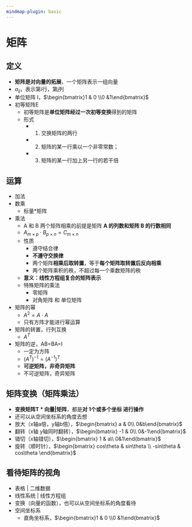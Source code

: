 ```yaml
---
mindmap-plugin: basic
---
```


# 矩阵

## 定义
- **矩阵是对向量的拓展**，一个矩阵表示一组向量
- $a_{ij}$，表示第i行，第j列
- 单位矩阵 I，$\begin{bmatrix}1 & 0 \\0 &1\end{bmatrix}$
- 初等矩阵E
    - 初等矩阵是**单位矩阵经过一次初等变换**得到的矩阵
    - 形式
		- 1. 交换矩阵的两行
		- 2. 矩阵的某一行乘以一个非零常数；
		- 3. 矩阵的某一行加上另一行的若干倍

## 运算
- 加法
- 数乘
    - 标量*矩阵
- 乘法
    - A 和 B 两个矩阵相乘的前提是矩阵 **A 的列数和矩阵 B 的行数相同**
    - $A_{m \times p} \cdot B_{p \times n} = C_{m \times n}$
    - 性质
	    - 遵守结合律
	    - **不遵守交换律**
	    - 两个矩阵**相乘后取转置**，等于**每个矩阵取转置后反向相乘**
	    - 两个矩阵乘积的秩，不超过每一个乘数矩阵的秩
    - **意义：线性方程组复合的矩阵表示**
    - 特殊矩阵的乘法
	    - 零矩阵
	    - 对角矩阵 和 单位矩阵
- 矩阵的幂
    - $A^2=A\cdot A$
    - 只有方阵才能进行幂运算
- 矩阵的转置，行列互换
    - $A^T$
- 矩阵的逆，AB=BA=I
    - 一定为方阵
    - $(A^T)^{-1} = (A^{-1})^T$
    - **可逆矩阵，非奇异矩阵**
    - 不可逆矩阵，奇异矩阵

## 矩阵变换（矩阵乘法）
- **变换矩阵T * 向量|矩阵**，都是**对 1个或多个坐标 进行操作**
- 还可以从空间坐标系的角度去想
- 放大（x轴a倍，y轴b倍），$\begin{bmatrix}  a & 0\\  0&b\end{bmatrix}$
- 翻转（x轴 y轴同时翻转），$\begin{bmatrix}  -1 & 0\\  0&-1\end{bmatrix}$
- 错切（x轴错切），$\begin{bmatrix}  1 & a\\  0&1\end{bmatrix}$
- 旋转（顺时针），$\begin{bmatrix}  cos\theta  & sin\theta \\  -sin\theta & cos\theta \end{bmatrix}$

## 看待矩阵的视角
- 表格 | 二维数据
- 线性系统 | 线性方程组
- 变换（向量的函数），也可以从空间坐标系的角度看待
- 空间坐标系
    - 直角坐标系，$\begin{bmatrix}1 & 0 \\0 &1\end{bmatrix}$